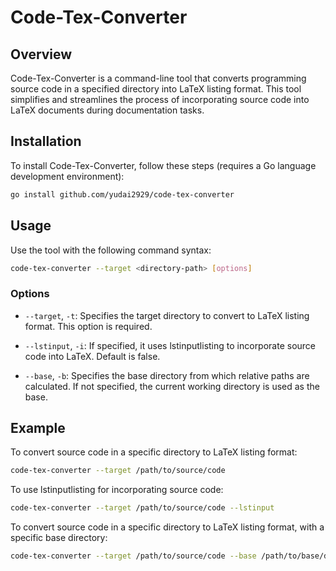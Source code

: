# Code-Tex-Converter

## Overview

Code-Tex-Converter is a command-line tool that converts programming source code in a specified directory into LaTeX listing format. This tool simplifies and streamlines the process of incorporating source code into LaTeX documents during documentation tasks.

## Installation

To install Code-Tex-Converter, follow these steps (requires a Go language development environment):

```bash
go install github.com/yudai2929/code-tex-converter
```

## Usage

Use the tool with the following command syntax:

```bash
code-tex-converter --target <directory-path> [options]
```

### Options

- `--target`, `-t`: Specifies the target directory to convert to LaTeX listing format. This option is required.

- `--lstinput`, `-i`: If specified, it uses lstinputlisting to incorporate source code into LaTeX. Default is false.

- `--base`, `-b`: Specifies the base directory from which relative paths are calculated. If not specified, the current working directory is used as the base.

## Example

To convert source code in a specific directory to LaTeX listing format:

```bash
code-tex-converter --target /path/to/source/code
```

To use lstinputlisting for incorporating source code:

```bash
code-tex-converter --target /path/to/source/code --lstinput
```

To convert source code in a specific directory to LaTeX listing format, with a specific base directory:

```bash
code-tex-converter --target /path/to/source/code --base /path/to/base/directory
```
